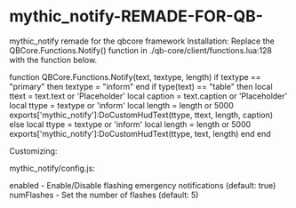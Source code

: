 # mythic_notify-REMADE-FOR-QB-
mythic_notify remade for the qbcore framework
Installation:
Replace the QBCore.Functions.Notify() function in ./qb-core/client/functions.lua:128 with the function below.

function QBCore.Functions.Notify(text, textype, length)
    if textype == "primary" then textype = "inform" end
    if type(text) == "table" then
        local ttext = text.text or 'Placeholder'
        local caption = text.caption or 'Placeholder'
        local ttype = textype or 'inform'
        local length = length or 5000
        exports['mythic_notify']:DoCustomHudText(ttype, ttext, length, caption)
    else
        local ttype = textype or 'inform'
        local length = length or 5000
        exports['mythic_notify']:DoCustomHudText(ttype, text, length)
    end
end

Customizing:

mythic_notify/config.js:

enabled - Enable/Disable flashing emergency notifications (default: true)
numFlashes - Set the number of flashes (default: 5)
